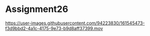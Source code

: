 # Assignment26


https://user-images.githubusercontent.com/94223830/161545473-f3d9bbd2-4a1c-4175-9e73-b9d8aff37399.mov

